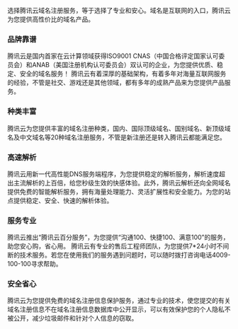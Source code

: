 选择腾讯云域名注册服务，等于选择了专业和安心。域名是互联网的入口，腾讯云为您提供高性价比的域名产品。

### 品牌靠谱
腾讯云是国内首家在云计算领域获得ISO9001 CNAS（中国合格评定国家认可委员会）和ANAB（美国注册机构认可委员会）双认可的企业，为您提供优质、稳定、安全的域名服务！
腾讯云有着深厚的基础架构，有着多年对海量互联网服务的经验，不管是社交、游戏还是其他领域，都有多年的成熟产品来为您提供产品服务。

### 种类丰富
腾讯云为您提供丰富的域名注册种类，国内、国际顶级域名、国别域名、新顶级域名及中文域名等20种域名注册服务，不管是新注册还是转入腾讯云都能满足您。

### 高速解析
腾讯云用新一代高性能DNS服务端程序，为您提供稳定的解析服务，解析速度超出主流解析的上百倍，给您秒级生效的快感体验。此外，腾讯云解析还向全网域名提供免费的智能解析服务，拥有海量处理能力、灵活扩展性和安全能力。为您的站点提供稳定、安全、快速的解析体验。

### 服务专业
腾讯云推出“腾讯云百分服务”，为您提供“沟通100、快捷100、满意100”的服务，助您安心购，省心用。
腾讯云有专业的售后工程师团队，为您提供7*24小时不间断的技术服务。若您在使用我们的服务遇到问题时，可以随时拨打咨询电话4009-100-100寻求帮助。

### 安全省心
腾讯云为您提供免费的域名注册信息保护服务，通过专业的技术，使您提交的有关域名注册信息不在域名注册信息数据库中公开显示，可以有效保护您的个人隐私不被公开，减少垃圾邮件和针对个人信息的窃取。



